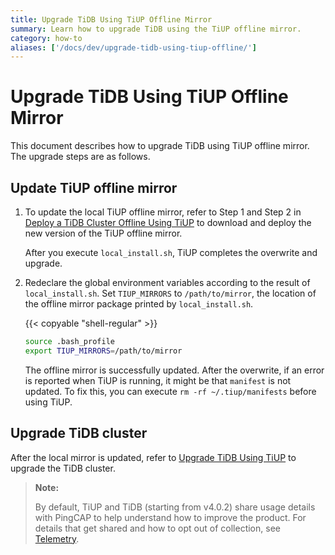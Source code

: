 ```yaml
---
title: Upgrade TiDB Using TiUP Offline Mirror
summary: Learn how to upgrade TiDB using the TiUP offline mirror.
category: how-to
aliases: ['/docs/dev/upgrade-tidb-using-tiup-offline/']
---
```


# Upgrade TiDB Using TiUP Offline Mirror

This document describes how to upgrade TiDB using TiUP offline mirror. The upgrade steps are as follows.

## Update TiUP offline mirror

1. To update the local TiUP offline mirror, refer to Step 1 and Step 2 in [Deploy a TiDB Cluster Offline Using TiUP](/production-offline-deployment-using-tiup.md) to download and deploy the new version of the TiUP offline mirror.

    After you execute `local_install.sh`, TiUP completes the overwrite and upgrade.

2. Redeclare the global environment variables according to the result of `local_install.sh`. Set `TIUP_MIRRORS` to `/path/to/mirror`, the location of the offline mirror package printed by `local_install.sh`.

    {{< copyable "shell-regular" >}}

    ```bash
    source .bash_profile
    export TIUP_MIRRORS=/path/to/mirror
    ```

    The offline mirror is successfully updated. After the overwrite, if an error is reported when TiUP is running, it might be that `manifest` is not updated. To fix this, you can execute `rm -rf ~/.tiup/manifests` before using TiUP.

## Upgrade TiDB cluster

After the local mirror is updated, refer to [Upgrade TiDB Using TiUP](/upgrade-tidb-using-tiup.md) to upgrade the TiDB cluster.

> **Note:**
>
> By default, TiUP and TiDB (starting from v4.0.2) share usage details with PingCAP to help understand how to improve the product. For details that get shared and how to opt out of collection, see [Telemetry](/telemetry.md).
